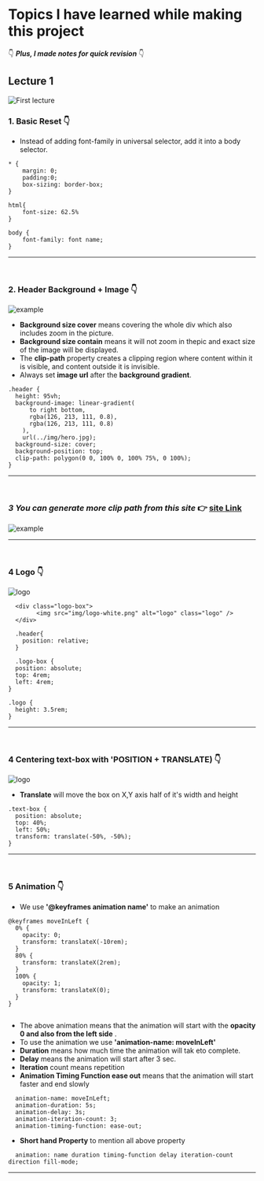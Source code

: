 # Topics I have learned while making this project

👇 **_Plus, I made notes for quick revision_** 👇

## Lecture 1

![First lecture](md-images/lecture%201.png)

### 1. Basic Reset 👇

- Instead of adding font-family in universal selector, add it into a body selector.

```
* {
    margin: 0;
    padding:0;
    box-sizing: border-box;
}

html{
    font-size: 62.5%
}

body {
    font-family: font name;
}
```

---

<br />

### 2. Header Background + Image 👇

![example](md-images/2.png)

- **Background size cover** means covering the whole div which also includes zoom in the picture.
- **Background size contain** means it will not zoom in thepic and exact size of the image will be displayed.
- The **clip-path** property creates a clipping region where content within it is visible, and content outside it is invisible.
- Always set **image url** after the **background gradient**.

```
.header {
  height: 95vh;
  background-image: linear-gradient(
      to right bottom,
      rgba(126, 213, 111, 0.8),
      rgba(126, 213, 111, 0.8)
    ),
    url(../img/hero.jpg);
  background-size: cover;
  background-position: top;
  clip-path: polygon(0 0, 100% 0, 100% 75%, 0 100%);
}
```

---

</br>

### **_3 You can generate more clip path from this site_** 👉 [site Link](https://bennettfeely.com/clippy/)

![example](md-images/3.png)

---

<br />

### 4 Logo 👇

![logo](md-images/4.png)

```
  <div class="logo-box">
        <img src="img/logo-white.png" alt="logo" class="logo" />
  </div>

  .header{
    position: relative;
  }

  .logo-box {
  position: absolute;
  top: 4rem;
  left: 4rem;
}

.logo {
  height: 3.5rem;
}

```

---

<br />

### 4 Centering text-box with 'POSITION + TRANSLATE) 👇

![logo](md-images/5.png)

- **Translate** will move the box on X,Y axis half of it's width and height

```
.text-box {
  position: absolute;
  top: 40%;
  left: 50%;
  transform: translate(-50%, -50%);
}
```

---

<br/>

### 5 Animation 👇

- We use **'@keyframes animation name'** to make an animation

```
@keyframes moveInLeft {
  0% {
    opacity: 0;
    transform: translateX(-10rem);
  }
  80% {
    transform: translateX(2rem);
  }
  100% {
    opacity: 1;
    transform: translateX(0);
  }
}


```

- The above animation means that the animation will start with the **opacity 0 and also from the left side** .
- To use the animation we use **'animation-name: moveInLeft'**
- **Duration** means how much time the animation will tak eto complete.
- **Delay** means the animation will start after 3 sec.
- **Iteration** count means repetition
- **Animation Timing Function ease out** means that the animation will start faster and end slowly

```
  animation-name: moveInLeft;
  animation-duration: 5s;
  animation-delay: 3s;
  animation-iteration-count: 3;
  animation-timing-function: ease-out;
```

- **Short hand Property** to mention all above property

```
  animation: name duration timing-function delay iteration-count direction fill-mode;
```

---
